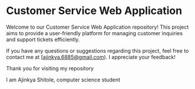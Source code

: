 # Customer Service Web Application

Welcome to our Customer Service Web Application repository! This project aims to provide a user-friendly platform for managing customer inquiries and support tickets efficiently.

If you have any questions or suggestions regarding this project, feel free to contact me at [ajinkya.6885@gmail.com). I appreciate your feedback!

Thank you for visiting my repository

I am Ajinkya Shitole, computer science student 
